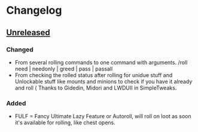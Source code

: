 # Changelog

## [Unreleased]

### Changed

- From several rolling commands to one command with arguments. /roll need | needonly | greed | pass | passall
- From checking the rolled status after rolling for unidue stuff and Unlockable stuff like mounts and minions to check if you have it already and roll ( Thanks to Gidedin, Midori and LWDUII in SimpleTweaks.

### Added

- FULF = Fancy Ultimate Lazy Feature or Autoroll, will roll on loot as soon it's available for rolling, like chest opens.

[Unreleased]: https://github.com/53m1k0l0n/FFXIV-LazyLoot/compare/main...dev
